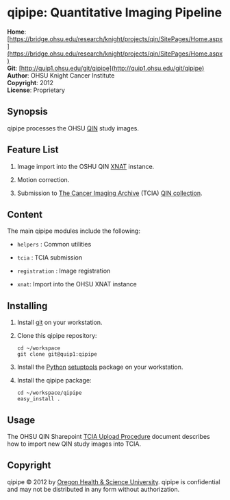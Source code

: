 qipipe: Quantitative Imaging Pipeline
=====================================
**Home**:         [https://bridge.ohsu.edu/research/knight/projects/qin/SitePages/Home.aspx](https://bridge.ohsu.edu/research/knight/projects/qin/SitePages/Home.aspx)    
**Git**:          [http://quip1.ohsu.edu/git/qipipe](http://quip1.ohsu.edu/git/qipipe)       
**Author**:       OHSU Knight Cancer Institute    
**Copyright**:    2012    
**License**:      Proprietary    

Synopsis
--------
qipipe processes the OHSU [QIN](https://bridge.ohsu.edu/research/knight/projects/qin/SitePages/Home.aspx) study images.

Feature List
------------
1. Image import into the OSHU QIN [XNAT](http://quip1.ohsu.edu/) instance.

1. Motion correction.

2. Submission to [The Cancer Imaging Archive](http://cancerimagingarchive.net) (TCIA)
[QIN collection](https://wiki.cancerimagingarchive.net/display/Public/Quantitative+Imaging+Network+Collections).

Content
-------
The main qipipe modules include the following:

* `helpers` : Common utilities

* `tcia` : TCIA submission

* `registration` : Image registration

* `xnat`: Import into the OHSU XNAT instance

Installing
----------
1. Install [git](http://git-scm.com) on your workstation.

1. Clone this qipipe repository:

       cd ~/workspace
       git clone git@quip1:qipipe
   
2. Install the [Python](http://www.python.org) [setuptools](http://pypi.python.org/pypi/setuptools) package on
   your workstation.

3. Install the qipipe package:

       cd ~/workspace/qipipe
       easy_install .

Usage
-----
The OHSU QIN Sharepoint
[TCIA Upload Procedure](https://bridge.ohsu.edu/research/knight/projects/qin/_layouts/WordViewer.aspx?id=/research/knight/projects/qin/Shared%20Documents/TCIA%20upload%20procedure.docx&Source=https%3A%2F%2Fbridge%2Eohsu%2Eedu%2Fresearch%2Fknight%2Fprojects%2Fqin%2FSitePages%2FHome%2Easpx&DefaultItemOpen=1&DefaultItemOpen=1)
document describes how to import new QIN study images into TCIA.

Copyright
---------
qipipe &copy; 2012 by [Oregon Health & Science University](http://www.ohsu.edu/xd/health/services/cancer).
qipipe is confidential and may not be distributed in any form without authorization.
